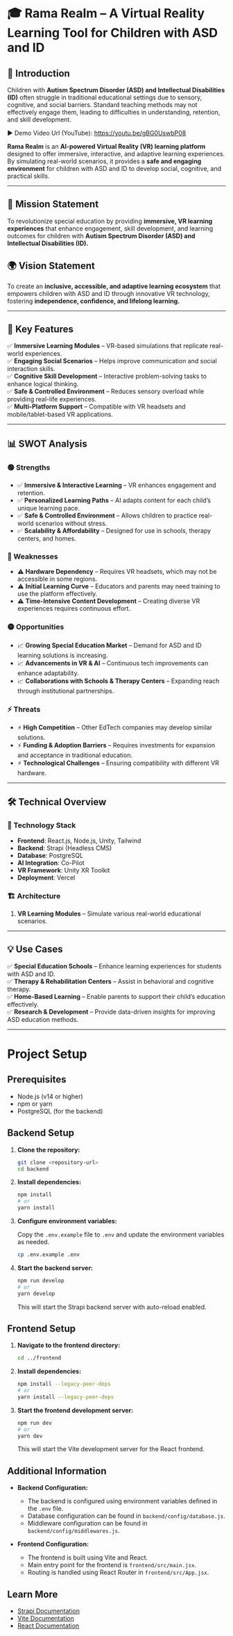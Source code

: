 # 🎓 Rama Realm – A Virtual Reality Learning Tool for Children with ASD and ID

## 📌 Introduction
Children with **Autism Spectrum Disorder (ASD) and Intellectual Disabilities (ID)** often struggle in traditional educational settings due to sensory, cognitive, and social barriers. Standard teaching methods may not effectively engage them, leading to difficulties in understanding, retention, and skill development.

▶️ Demo Video Url (YouTube): https://youtu.be/gBG0UswbP08

**Rama Realm** is an **AI-powered Virtual Reality (VR) learning platform** designed to offer immersive, interactive, and adaptive learning experiences. By simulating real-world scenarios, it provides a **safe and engaging environment** for children with ASD and ID to develop social, cognitive, and practical skills.

---

## 🎯 Mission Statement
To revolutionize special education by providing **immersive, VR learning experiences** that enhance engagement, skill development, and learning outcomes for children with **Autism Spectrum Disorder (ASD) and Intellectual Disabilities (ID).**

## 🌍 Vision Statement
To create an **inclusive, accessible, and adaptive learning ecosystem** that empowers children with ASD and ID through innovative VR technology, fostering **independence, confidence, and lifelong learning.**

---

## 🚀 Key Features
✅ **Immersive Learning Modules** – VR-based simulations that replicate real-world experiences.    
✅ **Engaging Social Scenarios** – Helps improve communication and social interaction skills.  
✅ **Cognitive Skill Development** – Interactive problem-solving tasks to enhance logical thinking.  
✅ **Safe & Controlled Environment** – Reduces sensory overload while providing real-life experiences.  
✅ **Multi-Platform Support** – Compatible with VR headsets and mobile/tablet-based VR applications.  

---

## 📊 SWOT Analysis

### 🟢 Strengths
- ✅ **Immersive & Interactive Learning** – VR enhances engagement and retention.  
- ✅ **Personalized Learning Paths** – AI adapts content for each child’s unique learning pace.  
- ✅ **Safe & Controlled Environment** – Allows children to practice real-world scenarios without stress.  
- ✅ **Scalability & Affordability** – Designed for use in schools, therapy centers, and homes.  

### 🔴 Weaknesses
- ⚠️ **Hardware Dependency** – Requires VR headsets, which may not be accessible in some regions.  
- ⚠️ **Initial Learning Curve** – Educators and parents may need training to use the platform effectively.  
- ⚠️ **Time-Intensive Content Development** – Creating diverse VR experiences requires continuous effort.  

### 🟡 Opportunities
- 📈 **Growing Special Education Market** – Demand for ASD and ID learning solutions is increasing.  
- 📈 **Advancements in VR & AI** – Continuous tech improvements can enhance adaptability.  
- 📈 **Collaborations with Schools & Therapy Centers** – Expanding reach through institutional partnerships.  

### ⚡ Threats
- ⚡ **High Competition** – Other EdTech companies may develop similar solutions.  
- ⚡ **Funding & Adoption Barriers** – Requires investments for expansion and acceptance in traditional education.  
- ⚡ **Technological Challenges** – Ensuring compatibility with different VR hardware.  

---

## 🛠️ Technical Overview

### 🔧 Technology Stack
- **Frontend**: React.js, Node.js, Unity, Tailwind
- **Backend**: Strapi (Headless CMS)
- **Database**: PostgreSQL 
- **AI Integration**: Co-Pilot   
- **VR Framework**: Unity XR Toolkit  
- **Deployment**: Vercel  

### 🏗 Architecture
1. **VR Learning Modules** – Simulate various real-world educational scenarios.  

---

## 💡 Use Cases
✅ **Special Education Schools** – Enhance learning experiences for students with ASD and ID.  
✅ **Therapy & Rehabilitation Centers** – Assist in behavioral and cognitive therapy.  
✅ **Home-Based Learning** – Enable parents to support their child’s education effectively.  
✅ **Research & Development** – Provide data-driven insights for improving ASD education methods.  

---

# Project Setup

## Prerequisites

- Node.js (v14 or higher)
- npm or yarn
- PostgreSQL (for the backend)

## Backend Setup

1. **Clone the repository:**

   ```sh
   git clone <repository-url>
   cd backend
   ```

2. **Install dependencies:**

   ```sh
   npm install
   # or
   yarn install
   ```

3. **Configure environment variables:**

   Copy the `.env.example` file to `.env` and update the environment variables as needed.

   ```sh
   cp .env.example .env
   ```

4. **Start the backend server:**

   ```sh
   npm run develop
   # or
   yarn develop
   ```

   This will start the Strapi backend server with auto-reload enabled.

## Frontend Setup

1. **Navigate to the frontend directory:**

   ```sh
   cd ../frontend
   ```

2. **Install dependencies:**

   ```sh
   npm install --legacy-peer-deps
   # or
   yarn install --legacy-peer-deps
   ```

3. **Start the frontend development server:**

   ```sh
   npm run dev
   # or
   yarn dev
   ```

   This will start the Vite development server for the React frontend.

## Additional Information

- **Backend Configuration:**
  - The backend is configured using environment variables defined in the `.env` file.
  - Database configuration can be found in `backend/config/database.js`.
  - Middleware configuration can be found in `backend/config/middlewares.js`.

- **Frontend Configuration:**
  - The frontend is built using Vite and React.
  - Main entry point for the frontend is `frontend/src/main.jsx`.
  - Routing is handled using React Router in `frontend/src/App.jsx`.

## Learn More

- [Strapi Documentation](https://docs.strapi.io)
- [Vite Documentation](https://vitejs.dev/guide/)
- [React Documentation](https://reactjs.org/docs/getting-started.html)
